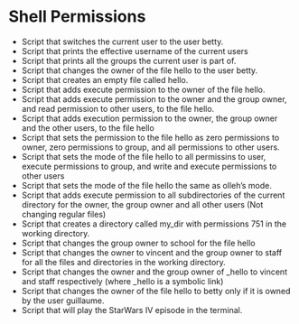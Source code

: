 # Shell Permissions #
- Script that switches the current user to the user betty.
- Script that prints the effective username of the current users
- Script that prints all the groups the current user is part of.
- Script that changes the owner of the file hello to the user betty.
- Script that creates an empty file called hello.
- Script that adds execute permission to the owner of the file hello.
- Script that adds execute permission to the owner and the group owner, and read permission to other users, to the file hello.
- Script that adds execution permission to the owner, the group owner and the other users, to the file hello
- Script that sets the permission to the file hello as zero permissions to owner, zero permissions to group, and all permissions to other users.
- Script that sets the mode of the file hello to all permissins to user, execute permissions to group, and write and execute permissions to other users
- Script that sets the mode of the file hello the same as olleh’s mode.
- Script that adds execute permission to all subdirectories of the current directory for the owner, the group owner and all other users (Not changing regular files)
- Script that creates a directory called my_dir with permissions 751 in the working directory.
- Script that changes the group owner to school for the file hello
- Script that changes the owner to vincent and the group owner to staff for all the files and directories in the working directory.
- Script that changes the owner and the group owner of _hello to vincent and staff respectively (where _hello is a symbolic link)
- Script that changes the owner of the file hello to betty only if it is owned by the user guillaume.
- Script that will play the StarWars IV episode in the terminal.
